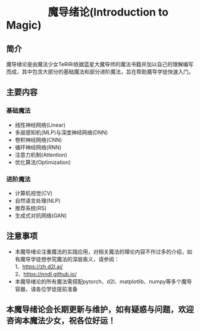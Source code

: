 # &emsp;&emsp;&emsp;&emsp;魔导绪论(Introduction to Magic)
## 简介
魔导绪论是由魔法少女TeRiRi依据蓝星大魔导师的魔法书籍并加以自己的理解编写而成，其中包含大部分的基础魔法和部分进阶魔法，旨在帮助魔导学徒快速入门。
## 主要内容
### 基础魔法
* 线性神经网络(Linear)
* 多层感知机(MLP)与深度神经网络(DNN)
* 卷积神经网络(CNN)
* 循环神经网络(RNN)
* 注意力机制(Attention)
* 优化算法(Optimization)
### 进阶魔法
* 计算机视觉(CV)
* 自然语言处理(NLP)
* 推荐系统(RS)
* 生成式对抗网络(GAN)
## 注意事项
* 本魔导绪论注重魔法的实践应用，对相关魔法的理论内容不作过多的介绍，如有魔导学徒想参究魔法的深层奥义，请参阅：  
  1、https://zh.d2l.ai/  
  2、https://nndl.github.io/  
* 本魔导绪论的所有魔法需搭配pytorch、d2l、matplotlib、numpy等多个魔导容器，请各位学徒提前准备
## 本魔导绪论会长期更新与维护，如有疑惑与问题，欢迎咨询本魔法少女，祝各位好运！
